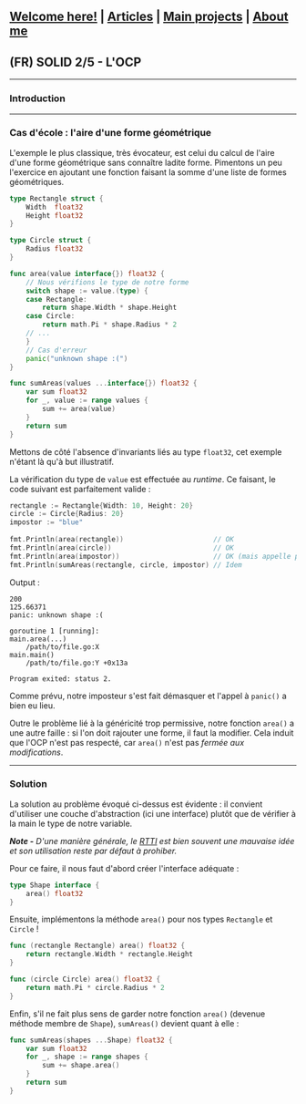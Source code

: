 ## [Welcome here!](https://vpenando.github.io) | [Articles](https://vpenando.github.io/articles.html) | [Main projects](https://vpenando.github.io/projects.html) | [About me](https://vpenando.github.io/about.html)

## (FR) SOLID 2/5 - L'OCP

---

### Introduction


---

### Cas d'école : l'aire d'une forme géométrique

L'exemple le plus classique, très évocateur, est celui du calcul de l'aire d'une forme géométrique sans connaître ladite forme.
Pimentons un peu l'exercice en ajoutant une fonction faisant la somme d'une liste de formes géométriques.
```go
type Rectangle struct {
    Width  float32
    Height float32
}

type Circle struct {
    Radius float32
}

func area(value interface{}) float32 {
    // Nous vérifions le type de notre forme
    switch shape := value.(type) {
    case Rectangle:
        return shape.Width * shape.Height
    case Circle:
        return math.Pi * shape.Radius * 2
    // ...
    }
    // Cas d'erreur
    panic("unknown shape :(")
}

func sumAreas(values ...interface{}) float32 {
    var sum float32
    for _, value := range values {
        sum += area(value)
    }
    return sum
}
```
Mettons de côté l'absence d'invariants liés au type `float32`, cet exemple n'étant là qu'à but illustratif.

La vérification du type de `value` est effectuée au *runtime*. Ce faisant, le code suivant est parfaitement valide :
```go
rectangle := Rectangle{Width: 10, Height: 20}
circle := Circle{Radius: 20}
impostor := "blue"
	
fmt.Println(area(rectangle))                      // OK
fmt.Println(area(circle))                         // OK
fmt.Println(area(impostor))                       // OK (mais appelle panic())
fmt.Println(sumAreas(rectangle, circle, impostor) // Idem
```
Output :
```
200
125.66371
panic: unknown shape :(

goroutine 1 [running]:
main.area(...)
	/path/to/file.go:X
main.main()
	/path/to/file.go:Y +0x13a

Program exited: status 2.
```
Comme prévu, notre imposteur s'est fait démasquer et l'appel à `panic()` a bien eu lieu.

Outre le problème lié à la généricité trop permissive, notre fonction `area()` a une autre faille : si l'on doit rajouter une forme, il faut la modifier.
Cela induit que l'OCP n'est pas respecté, car `area()` n'est pas *fermée aux modifications*.

--- 

### Solution

La solution au problème évoqué ci-dessus est évidente : il convient d'utiliser une couche d'abstraction (ici une interface) plutôt que de vérifier à la main le type de notre variable.

***Note -** D'une manière générale, le [RTTI](https://en.wikipedia.org/wiki/Run-time_type_information) est bien souvent une mauvaise idée et son utilisation reste par défaut à prohiber.*

Pour ce faire, il nous faut d'abord créer l'interface adéquate :
```go
type Shape interface {
    area() float32
}
```
Ensuite, implémentons la méthode `area()` pour nos types `Rectangle` et `Circle` !
```go
func (rectangle Rectangle) area() float32 {
    return rectangle.Width * rectangle.Height
}

func (circle Circle) area() float32 {
    return math.Pi * circle.Radius * 2
}
```
Enfin, s'il ne fait plus sens de garder notre fonction `area()` (devenue méthode membre de `Shape`), `sumAreas()` devient quant à elle :
```go
func sumAreas(shapes ...Shape) float32 {
    var sum float32
    for _, shape := range shapes {
        sum += shape.area()
    }
    return sum
}
```
